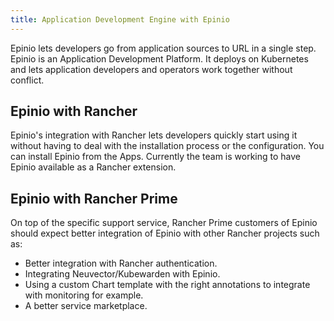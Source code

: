 ```yaml
---
title: Application Development Engine with Epinio
---
```


<head>
  <link rel="canonical" href="https://ranchermanager.docs.rancher.com/integrations-in-rancher/epinio"/>
</head>

Epinio lets developers go from application sources to URL in a single step. Epinio is an Application Development Platform. It deploys on Kubernetes and lets application developers and operators work together without conflict. 

## Epinio with Rancher  

Epinio's integration with Rancher lets developers quickly start using it without having to deal with the installation process or the configuration. You can install Epinio from the Apps. Currently the team is working to have Epinio available as a Rancher extension.

## Epinio with Rancher Prime 

On top of the specific support service, Rancher Prime customers of Epinio should expect better integration of Epinio with other Rancher projects such as: 

- Better integration with Rancher authentication.  
- Integrating Neuvector/Kubewarden with Epinio.
- Using a custom Chart template with the right annotations to integrate with monitoring for example.
- A better service marketplace.
